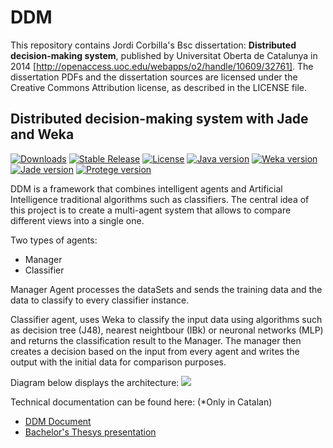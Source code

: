 # DDM

This repository contains Jordi Corbilla's Bsc dissertation: **Distributed decision-making system**, published by Universitat Oberta de Catalunya in 2014 [http://openaccess.uoc.edu/webapps/o2/handle/10609/32761]. The dissertation PDFs and the dissertation sources are licensed under the Creative Commons Attribution license, as described in the LICENSE file.

## Distributed decision-making system with Jade and Weka

[![Downloads](https://img.shields.io/badge/downloads-100-blue.svg)](https://app.box.com/s/q55d26162yrmsviu9259) [![Stable Release](https://img.shields.io/badge/version-1.0-blue.svg)](https://app.box.com/s/q55d26162yrmsviu9259) [![License](https://img.shields.io/badge/license-MIT-blue.svg)](https://app.box.com/s/q55d26162yrmsviu9259) [![Java version](https://img.shields.io/badge/java-7-red.svg)](https://app.box.com/s/q55d26162yrmsviu9259) [![Weka version](https://img.shields.io/badge/weka-v3.7.10-red.svg)](https://app.box.com/s/q55d26162yrmsviu9259) [![Jade version](https://img.shields.io/badge/jade-v4.3.1-red.svg)](https://app.box.com/s/q55d26162yrmsviu9259) [![Protege version](https://img.shields.io/badge/protege-v3.4.5-red.svg)](https://app.box.com/s/q55d26162yrmsviu9259)

DDM is a framework that combines intelligent agents and Artificial Intelligence traditional algorithms such as classifiers. The central idea of this project is to create a multi-agent system that allows to compare different views into a single one.

Two types of agents:
 - Manager
 - Classifier

Manager Agent processes the dataSets and sends the training data and the data to classify to every classifier instance.

Classifier agent, uses Weka to classify the input data using algorithms such as decision tree (J48), nearest neightbour (IBk) or neuronal networks (MLP) and returns the classification result to the Manager. The manager then creates a decision based on the input from every agent and writes the output with the initial data for comparison purposes.

Diagram below displays the architecture:
![](https://raw.github.com/JordiCorbilla/DDM/master/images/diagram.png)

Technical documentation can be found here: (*Only in Catalan)
  - [DDM Document](http://openaccess.uoc.edu/webapps/o2/bitstream/10609/32761/6/u1032608TFG0614mem%c3%b2ria.pdf)
  - [Bachelor's Thesys presentation](http://openaccess.uoc.edu/webapps/o2/handle/10609/32761)
